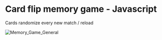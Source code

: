 # Card flip memory game - Javascript

Cards randomize every new match / reload

![Memory_Game_General](https://github.com/sidalay/MemoryGame/assets/72498122/9a258916-c0fe-4336-9929-a31f83331fc1)

<!-- ![brave_COQ32andbH](https://user-images.githubusercontent.com/72498122/192167299-5c0b2fe0-3da5-4f3b-b79b-c0d6d4b50221.png)

![brave_TrchxeF8YC](https://user-images.githubusercontent.com/72498122/192167312-4328ae4a-8a65-45d1-862b-091929c77aeb.png)

![brave_vLTbq8v9hu](https://user-images.githubusercontent.com/72498122/192167321-09c19058-2fc7-4eaa-9e59-43c7cc98bc29.png)

![brave_urfn4HbkU1](https://user-images.githubusercontent.com/72498122/192167324-6a491879-f721-4145-a479-493ac2f95f9d.png)

![brave_AMbXa7vZUH](https://user-images.githubusercontent.com/72498122/192167329-3969f2d7-1687-450d-9b58-e64c01be50e0.png) -->
